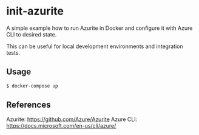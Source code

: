 # init-azurite
A simple example how to run Azurite in Docker and configure it with Azure CLI to desired state. 

This can be useful for local development environments and integration tests. 

## Usage
```bash
$ docker-compose up
```

## References 

Azurite: https://github.com/Azure/Azurite
Azure CLI: https://docs.microsoft.com/en-us/cli/azure/
